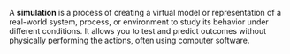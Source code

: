 A **simulation** is a process of creating a virtual model or representation of a real-world system, process, or environment to study its behavior under different conditions. It allows you to test and predict outcomes without physically performing the actions, often using computer software.
